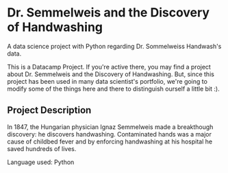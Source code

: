 # Dr. Semmelweis and the Discovery of Handwashing

A data science project with Python regarding Dr. Sommelweiss Handwash's data.

This is a Datacamp Project. If you're active there, you may find a project about Dr. Semmelweis and the Discovery of Handwashing. But, since this project has been used in many data scientist's portfolio, we're going to modify some of the things here and there to distinguish ourself a little bit :).


## Project Description

In 1847, the Hungarian physician Ignaz Semmelweis made a breakthough discovery: he discovers handwashing. Contaminated hands was a major cause of childbed fever and by enforcing handwashing at his hospital he saved hundreds of lives.

Language used: Python
